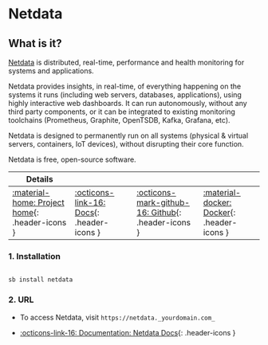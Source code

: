 # Netdata

## What is it?

[Netdata](https://github.com/netdata/netdata/) is distributed, real-time, performance and health monitoring for systems and applications.

Netdata provides insights, in real-time, of everything happening on the systems it runs (including web servers, databases, applications), using highly interactive web dashboards. It can run autonomously, without any third party components, or it can be integrated to existing monitoring toolchains (Prometheus, Graphite, OpenTSDB, Kafka, Grafana, etc).

Netdata is designed to permanently run on all systems (physical & virtual servers, containers, IoT devices), without disrupting their core function.

Netdata is free, open-source software.

| Details     |             |             |             |
|-------------|-------------|-------------|-------------|
| [:material-home: Project home](https://github.com/netdata/netdata/){: .header-icons } | [:octicons-link-16: Docs](https://learn.netdata.cloud/docs/){: .header-icons } | [:octicons-mark-github-16: Github](https://github.com/netdata/netdata/){: .header-icons } | [:material-docker: Docker](https://hub.docker.com/r/netdata/netdata/){: .header-icons }|

### 1. Installation

``` shell

sb install netdata

```

### 2. URL

- To access Netdata, visit `https://netdata._yourdomain.com_`

- [:octicons-link-16: Documentation: Netdata Docs](https://learn.netdata.cloud/docs/){: .header-icons }
